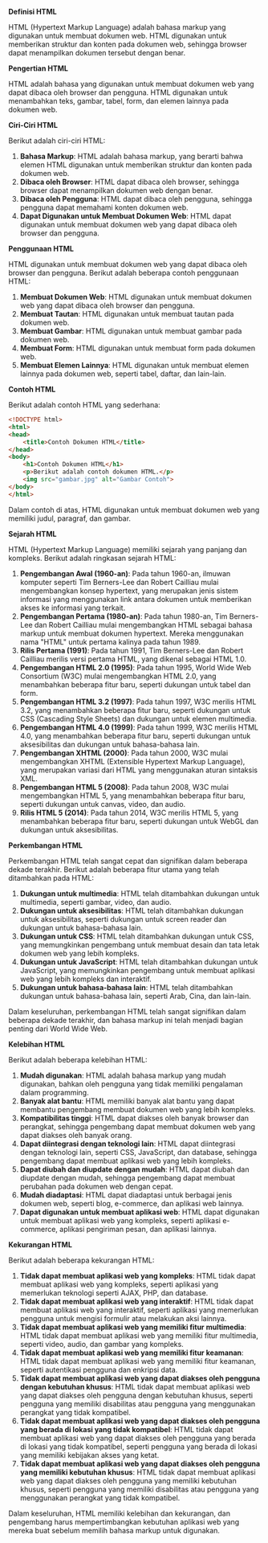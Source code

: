 **Definisi HTML**

HTML (Hypertext Markup Language) adalah bahasa markup yang digunakan untuk membuat dokumen web. HTML digunakan untuk memberikan struktur dan konten pada dokumen web, sehingga browser dapat menampilkan dokumen tersebut dengan benar.

**Pengertian HTML**

HTML adalah bahasa yang digunakan untuk membuat dokumen web yang dapat dibaca oleh browser dan pengguna. HTML digunakan untuk menambahkan teks, gambar, tabel, form, dan elemen lainnya pada dokumen web.

**Ciri-Ciri HTML**

Berikut adalah ciri-ciri HTML:

1. **Bahasa Markup**: HTML adalah bahasa markup, yang berarti bahwa elemen HTML digunakan untuk memberikan struktur dan konten pada dokumen web.
2. **Dibaca oleh Browser**: HTML dapat dibaca oleh browser, sehingga browser dapat menampilkan dokumen web dengan benar.
3. **Dibaca oleh Pengguna**: HTML dapat dibaca oleh pengguna, sehingga pengguna dapat memahami konten dokumen web.
4. **Dapat Digunakan untuk Membuat Dokumen Web**: HTML dapat digunakan untuk membuat dokumen web yang dapat dibaca oleh browser dan pengguna.

**Penggunaan HTML**

HTML digunakan untuk membuat dokumen web yang dapat dibaca oleh browser dan pengguna. Berikut adalah beberapa contoh penggunaan HTML:

1. **Membuat Dokumen Web**: HTML digunakan untuk membuat dokumen web yang dapat dibaca oleh browser dan pengguna.
2. **Membuat Tautan**: HTML digunakan untuk membuat tautan pada dokumen web.
3. **Membuat Gambar**: HTML digunakan untuk membuat gambar pada dokumen web.
4. **Membuat Form**: HTML digunakan untuk membuat form pada dokumen web.
5. **Membuat Elemen Lainnya**: HTML digunakan untuk membuat elemen lainnya pada dokumen web, seperti tabel, daftar, dan lain-lain.

**Contoh HTML**

Berikut adalah contoh HTML yang sederhana:
```html
<!DOCTYPE html>
<html>
<head>
	<title>Contoh Dokumen HTML</title>
</head>
<body>
	<h1>Contoh Dokumen HTML</h1>
	<p>Berikut adalah contoh dokumen HTML.</p>
	<img src="gambar.jpg" alt="Gambar Contoh">
</body>
</html>
```
Dalam contoh di atas, HTML digunakan untuk membuat dokumen web yang memiliki judul, paragraf, dan gambar.

**Sejarah HTML**

HTML (Hypertext Markup Language) memiliki sejarah yang panjang dan kompleks. Berikut adalah ringkasan sejarah HTML:

1. **Pengembangan Awal (1960-an)**: Pada tahun 1960-an, ilmuwan komputer seperti Tim Berners-Lee dan Robert Cailliau mulai mengembangkan konsep hypertext, yang merupakan jenis sistem informasi yang menggunakan link antara dokumen untuk memberikan akses ke informasi yang terkait.
2. **Pengembangan Pertama (1980-an)**: Pada tahun 1980-an, Tim Berners-Lee dan Robert Cailliau mulai mengembangkan HTML sebagai bahasa markup untuk membuat dokumen hypertext. Mereka menggunakan nama "HTML" untuk pertama kalinya pada tahun 1989.
3. **Rilis Pertama (1991)**: Pada tahun 1991, Tim Berners-Lee dan Robert Cailliau merilis versi pertama HTML, yang dikenal sebagai HTML 1.0.
4. **Pengembangan HTML 2.0 (1995)**: Pada tahun 1995, World Wide Web Consortium (W3C) mulai mengembangkan HTML 2.0, yang menambahkan beberapa fitur baru, seperti dukungan untuk tabel dan form.
5. **Pengembangan HTML 3.2 (1997)**: Pada tahun 1997, W3C merilis HTML 3.2, yang menambahkan beberapa fitur baru, seperti dukungan untuk CSS (Cascading Style Sheets) dan dukungan untuk elemen multimedia.
6. **Pengembangan HTML 4.0 (1999)**: Pada tahun 1999, W3C merilis HTML 4.0, yang menambahkan beberapa fitur baru, seperti dukungan untuk aksesibilitas dan dukungan untuk bahasa-bahasa lain.
7. **Pengembangan XHTML (2000)**: Pada tahun 2000, W3C mulai mengembangkan XHTML (Extensible Hypertext Markup Language), yang merupakan variasi dari HTML yang menggunakan aturan sintaksis XML.
8. **Pengembangan HTML 5 (2008)**: Pada tahun 2008, W3C mulai mengembangkan HTML 5, yang menambahkan beberapa fitur baru, seperti dukungan untuk canvas, video, dan audio.
9. **Rilis HTML 5 (2014)**: Pada tahun 2014, W3C merilis HTML 5, yang menambahkan beberapa fitur baru, seperti dukungan untuk WebGL dan dukungan untuk aksesibilitas.

**Perkembangan HTML**

Perkembangan HTML telah sangat cepat dan signifikan dalam beberapa dekade terakhir. Berikut adalah beberapa fitur utama yang telah ditambahkan pada HTML:

1. **Dukungan untuk multimedia**: HTML telah ditambahkan dukungan untuk multimedia, seperti gambar, video, dan audio.
2. **Dukungan untuk aksesibilitas**: HTML telah ditambahkan dukungan untuk aksesibilitas, seperti dukungan untuk screen reader dan dukungan untuk bahasa-bahasa lain.
3. **Dukungan untuk CSS**: HTML telah ditambahkan dukungan untuk CSS, yang memungkinkan pengembang untuk membuat desain dan tata letak dokumen web yang lebih kompleks.
4. **Dukungan untuk JavaScript**: HTML telah ditambahkan dukungan untuk JavaScript, yang memungkinkan pengembang untuk membuat aplikasi web yang lebih kompleks dan interaktif.
5. **Dukungan untuk bahasa-bahasa lain**: HTML telah ditambahkan dukungan untuk bahasa-bahasa lain, seperti Arab, Cina, dan lain-lain.

Dalam keseluruhan, perkembangan HTML telah sangat signifikan dalam beberapa dekade terakhir, dan bahasa markup ini telah menjadi bagian penting dari World Wide Web.

**Kelebihan HTML**

Berikut adalah beberapa kelebihan HTML:

1. **Mudah digunakan**: HTML adalah bahasa markup yang mudah digunakan, bahkan oleh pengguna yang tidak memiliki pengalaman dalam programming.
2. **Banyak alat bantu**: HTML memiliki banyak alat bantu yang dapat membantu pengembang membuat dokumen web yang lebih kompleks.
3. **Kompatibilitas tinggi**: HTML dapat diakses oleh banyak browser dan perangkat, sehingga pengembang dapat membuat dokumen web yang dapat diakses oleh banyak orang.
4. **Dapat diintegrasi dengan teknologi lain**: HTML dapat diintegrasi dengan teknologi lain, seperti CSS, JavaScript, dan database, sehingga pengembang dapat membuat aplikasi web yang lebih kompleks.
5. **Dapat diubah dan diupdate dengan mudah**: HTML dapat diubah dan diupdate dengan mudah, sehingga pengembang dapat membuat perubahan pada dokumen web dengan cepat.
6. **Mudah diadaptasi**: HTML dapat diadaptasi untuk berbagai jenis dokumen web, seperti blog, e-commerce, dan aplikasi web lainnya.
7. **Dapat digunakan untuk membuat aplikasi web**: HTML dapat digunakan untuk membuat aplikasi web yang kompleks, seperti aplikasi e-commerce, aplikasi pengiriman pesan, dan aplikasi lainnya.

**Kekurangan HTML**

Berikut adalah beberapa kekurangan HTML:

1. **Tidak dapat membuat aplikasi web yang kompleks**: HTML tidak dapat membuat aplikasi web yang kompleks, seperti aplikasi yang memerlukan teknologi seperti AJAX, PHP, dan database.
2. **Tidak dapat membuat aplikasi web yang interaktif**: HTML tidak dapat membuat aplikasi web yang interaktif, seperti aplikasi yang memerlukan pengguna untuk mengisi formulir atau melakukan aksi lainnya.
3. **Tidak dapat membuat aplikasi web yang memiliki fitur multimedia**: HTML tidak dapat membuat aplikasi web yang memiliki fitur multimedia, seperti video, audio, dan gambar yang kompleks.
4. **Tidak dapat membuat aplikasi web yang memiliki fitur keamanan**: HTML tidak dapat membuat aplikasi web yang memiliki fitur keamanan, seperti autentikasi pengguna dan enkripsi data.
5. **Tidak dapat membuat aplikasi web yang dapat diakses oleh pengguna dengan kebutuhan khusus**: HTML tidak dapat membuat aplikasi web yang dapat diakses oleh pengguna dengan kebutuhan khusus, seperti pengguna yang memiliki disabilitas atau pengguna yang menggunakan perangkat yang tidak kompatibel.
6. **Tidak dapat membuat aplikasi web yang dapat diakses oleh pengguna yang berada di lokasi yang tidak kompatibel**: HTML tidak dapat membuat aplikasi web yang dapat diakses oleh pengguna yang berada di lokasi yang tidak kompatibel, seperti pengguna yang berada di lokasi yang memiliki kebijakan akses yang ketat.
7. **Tidak dapat membuat aplikasi web yang dapat diakses oleh pengguna yang memiliki kebutuhan khusus**: HTML tidak dapat membuat aplikasi web yang dapat diakses oleh pengguna yang memiliki kebutuhan khusus, seperti pengguna yang memiliki disabilitas atau pengguna yang menggunakan perangkat yang tidak kompatibel.

Dalam keseluruhan, HTML memiliki kelebihan dan kekurangan, dan pengembang harus mempertimbangkan kebutuhan aplikasi web yang mereka buat sebelum memilih bahasa markup untuk digunakan.
